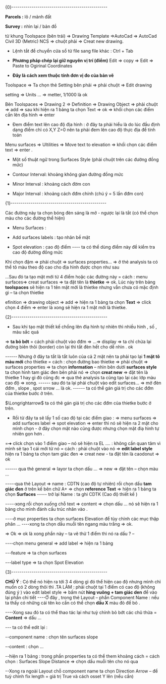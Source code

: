 

{0}------------------------------------------------

**Parcels :** lô / mảnh đất

**Survey :** nhìn lại / bản đồ

từ khung Toolspace (bên trái) => Drawing Template =>AutoCad => AutoCad
Civil 3D (Metric) NCS => chuột phải => Creat new drawing.

- Lệnh tắt để chuyển cửa sổ từ file sang file khác : Ctrl + Tab

- **Phương pháp chép lại giữ nguyên vị trí (điểm)**
  Edit => copy => Edit => Paste to Ogirinal Coordinates

- **Đây là cách xem thuộc tính đơn vị đo của bản vẽ**

Toolspace => Ta chọn thẻ Setting bên phải => phải chuột => Edit drawing

setting => Units ... => metter, 1/1000 là ok

Bên Toolspaces => Drawing 2 => Definition => Drawing Object => phải
chuột => add => sau khi hiện ra 1 bảng ta chọn Text => ok => khối chọn các điểm
cần lên địa hình => enter

- Đem điểm text lên cao độ địa hình : ở đây ta phải hiểu là do lúc đầu định
  dạng điểm chỉ có X,Y Z=0 nên ta phải đem lên cao độ thực địa để tính toán

Menu surfaces => Ultilities => Move text to elevation => khối chọn các điểm text => enter .

- Một số thuật ngữ trong Surfaces Style (phải chuột trên các đường đồng mức)
- Contour Interval: khoảng không gian đường đồng mức

- Minor Interval : khoảng cách đờm con

- Major Interval : khoảng cách đđm chính (chú ý = 5 lần đđm con)

{1}------------------------------------------------

Các đường này ta chọn bóng đèn sáng là mở - ngược lại là tắt (có thể chọn màu
cho các đường thể hiện)

- Menu Surfaces :

- Add surfaces labels : tạo nhãn bề mặt

- Spot elevation : cao độ điểm ---- ta có thể dùng điểm này để kiểm tra cao độ
  đường đồng mức

Khi chọn đậm => phải chuột => surfaces properties... => ở thẻ analysis ta có
thể tô màu theo độ cao cho địa hình được chọn như sau

...Sau đó ta tạo mặt mới từ 4 điểm hoặc các đường này = cách : menu surfaces=>
creat surfaces => ta đặt tên là **thietke** => ok. Lúc này trên bảng **toolspaces** sẽ hiện ra
1 tên mặt mới là thietke nhưng vẫn chưa có mặc định gì – ta chọn thietke

efinition => drawing object => add => hiện ra 1 bảng ta chọn **Text** => click chọn 4
điểm => enter là xong sẽ hiện ra 1 mặt mới là thietke.

{2}------------------------------------------------

- Sau khi tạo mặt thiết kế chồng lên điạ hình tự nhiên thì nhiều hình , số , màu sắc quá

=> **ta bỏ bớt** = cách phải chuột vào đđm => ...=> display => ta chỉ chừa lại đường biên thôi (border) còn lại thì tắt đèn hết cho dễ nhìn . ok

------ Nhưng ở đây ta tắt là tắt luôn của cả 2 mặt nên ta phải tạo lại **1 mặt tô màu mới** cho thietke = cách : chọn đường bao thietke => phải chuột => surfaces properties => ta chọn **information** – nhìn bên dưới **surfaces style** ta chọn hình tam giác đen bên phải nó => chọn **creat new** => đặt tên là thietke 1 hay gì đó cũng đc => qua thẻ analysis ta cũng tạo lại các lớp màu cao độ => xong. ------ sau đó ta lại phải chuột vào edit surfaces... => mở đèn đđm , slope , spot srrow ... là ok.
------ ta có thể gán giá trị cho các đđm của thietke bước ở trên.

\$\Longrightarrow\$ ta có thê gán giá trị cho các đđm của thietke bước ở trên.

- Rồi từ đây ta sẽ lấy 1 số cao độ tại các điểm giao : => menu surfaces => add surfaces label => spot elevation => enter thì nó sẽ hiện ra 2 mặt cho mình chọn - ở đây chọn mặt nào cũng được nhưng chọn mặt điạ hình tự nhiên gọn hơn .

=➔ click chọn vào 1 điểm giao – nó sẽ hiện ra EL .... : không cần quan tâm vì mình sẽ tạo 1 cái mới từ nó = cách : phải chuột vào nó => **edit label style** hiện ra 1 bảng ta chọn tam giác đen => creat new - ta đặt tên là caodonut => ok

------ qua thẻ general => layor ta chọn dấu ... => new => đặt tên – chọn màu ...

-----qua thẻ Layout => name : CDTN (cao độ tự nhiên) rồi chọn dấu **tam giác đen** ở
trên kế bên chữ A+ => chọn **reference Text** => hiện ra 1 bảng ta chọn **Surfaces**
----- trở lại Name : ta ghi CDTK (Cao độ thiết kế )

-----xong rồi chọn xuống chỗ text => content => chọn dấu ... nó sẽ hiện ra 1 bảng
cho mình đánh cấu trúc nhãn vào .

----ở mục properties ta chọn surfaces Elevation để tùy chỉnh các mục thập phân ...
----xong ta chọn dấu muỗi tên ngang màu trắng => ok.

=> Ok => ok là xong phần này – ta vẽ thử 1 điểm thì nó ra dấu ? –

----chọn menu general => add label => hiện ra 1 bảng

---feature => ta chọn surfaces

---label type => ta chọn Spot Elevation

{3}------------------------------------------------

**CHÚ Ý** : Có thể nó hiện ra tới 3 4 dòng gì đó thể hiện cao độ nhưng mình chỉ
muốn có 2 dòng thôi thì .TA LÀM : phải chuột tại 1 điểm có cao độ (không đúng ý
) vào edit label style => bấm nút **hìng vuông + tam giác den** để vào lại phần chi tiết
----Ở đây , trong thẻ Layout – phần Component Name : nếu ta thấy có những cái tên
ko cần có thể chọn **dấu X** màu đỏ để bỏ .

----Xong sau đó ta có thể thao tác lại như tuỳ chỉnh bỏ bớt các chũ thừa = **Content**
=> dấu ...

--- ta có thể edit lại :

--component name : chọn tên surfaces slope

--content : chọn ...

--hiện ra 1 bảng : trong phần properties ta có thể them khoảng cách = cách chọn :
Surfaces Slope Distance => chọn dấu muỗi tên cho nó qua

--Xong ra ngoài Layout chỗ component name ta chọn Direction Arrow – để tuỳ chỉnh fix length = giá trị True và cách osset Y lên (nếu cần)